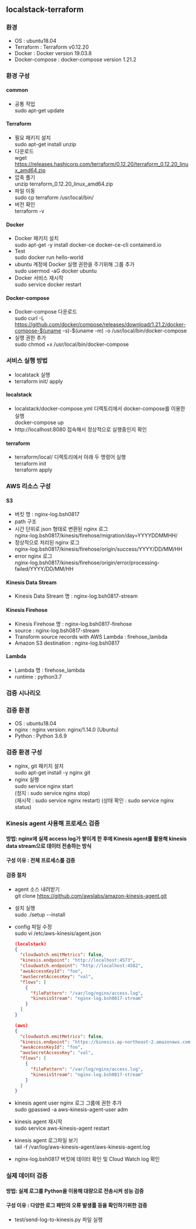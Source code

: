 ## localstack-terraform 
### 환경
 - OS : ubuntu18.04
 - Terraform : Terraform v0.12.20
 - Docker : Docker version 19.03.8
 - Docker-compose : docker-compose version 1.21.2
 
### 환경 구성
#### common
 - 공통 작업</br>
    sudo apt-get update
    
#### Terraform
 - 필요 패키지 설치</br>
   sudo apt-get install unzip
 - 다운로드</br>
    wget https://releases.hashicorp.com/terraform/0.12.20/terraform_0.12.20_linux_amd64.zip
 - 압축 풀기</br>
    unzip terraform_0.12.20_linux_amd64.zip
 - 파일 이동</br>
    sudo cp terraform /usr/local/bin/
 - 버전 확인</br>
    terraform -v

#### Docker
 - Docker 패키지 설치</br>
    sudo apt-get -y install docker-ce docker-ce-cli containerd.io
 - Test</br>
    sudo docker run hello-world
 - ubuntu 계정에 Docker 실행 권한을 주기위해 그룹 추가</br>
    sudo usermod -aG docker ubuntu
 - Docker 서비스 재시작</br>
    sudo service docker restart
  
#### Docker-compose
 - Docker-compose 다운로드</br>
    sudo curl -L https://github.com/docker/compose/releases/download/1.21.2/docker-compose-$(uname -s)-$(uname -m) -o /usr/local/bin/docker-compose
 - 실행 권한 추가</br>
    sudo chmod +x /usr/local/bin/docker-compose

 
 
### 서비스 실행 방법
 - localstack 실행
 - terraform init/ apply

#### localstack
 - localstack/docker-compose.yml 디렉토리에서 docker-compose를 이용한 실행</br>
    docker-compose up
 - http://localhost:8080 접속해서 정상적으로 실행중인지 확인

#### terraform 
 - terraform/local/ 디렉토리에서 아래 두 명령어 실행</br>
    terraform init</br>
    terraform apply</br>


### AWS 리소스 구성
#### S3
 - 버킷 명 : nginx-log.bsh0817
 - path 구조
  - 시간 단위로 json 형태로 변환된 nginx 로그</br>
      nginx-log.bsh0817/kinesis/firehose/migration/day=YYYYDDMMHH/</br>
  - 정상적으로 처리된 nginx 로그</br>
      nginx-log.bsh0817/kinesis/firehose/origin/success/YYYY/DD/MM/HH</br>
  - error nginx 로그</br>
      nginx-log.bsh0817/kinesis/firehose/origin/error/processing-failed/YYYY/DD/MM/HH
 
#### Kinesis Data Stream
 - Kinesis Data Stream 명 : nginx-log.bsh0817-stream</br>
 
#### Kinesis Firehose
 - Kinesis Firehose 명 : nginx-log.bsh0817-firehose</br>
 - source : nginx-log.bsh0817-stream</br>
 - Transform source records with AWS Lambda : firehose_lambda</br>
 - Amazon S3 destination : nginx-log.bsh0817</br>
     
#### Lambda
 - Lambda 명 : firehose_lambda</br>
 - runtime : python3.7</br>


### 검증 시나리오

### 검증 환경
 - OS : ubuntu18.04
 - nginx : nginx version: nginx/1.14.0 (Ubuntu)
 - Python : Python 3.6.9
### 검증 환경 구성
 - nginx, git 패키지 설치</br>
    sudo apt-get install -y nginx git
 - nginx 실행</br>
    sudo service nginx start</br>
    (정지 : sudo service nginx stop)</br>
    (재시작 : sudo service nginx restart)
    (상태 확인 : sudo service nginx status)
 
### Kinesis agent 사용해 프로세스 검증
#### 방법: nginx에 실제 access log가 쌓이게 한 후에 Kinesis agent를 활용해 kinesis data stream으로 데이터 전송하는 방식
#### 구성 이유 : 전체 프로세스를 검증
#### 검증 절차
 - agent 소스 내려받기</br>
    git clone https://github.com/awslabs/amazon-kinesis-agent.git
 - 설치 실행</br>
    sudo ./setup --install
 - config 파일 수정</br>
    sudo vi /etc/aws-kinesis/agent.json
	```json
	(localstack)
	{
	  "cloudwatch.emitMetrics": false,
	  "kinesis.endpoint": "http://localhost:4573",
	  "cloudwatch.endpoint": "http://localhost:4582",
	  "awsAccessKeyId": "foo",
	  "awsSecretAccessKey": "val",
	  "flows": [
	    {
	      "filePattern": "/var/log/nginx/access.log",
	      "kinesisStream": "nginx-log.bsh0817-stream"
	    }
	  ]
	}
	```
	```json
	(aws)
	{
	  "cloudwatch.emitMetrics": false,
	  "kinesis.endpoint": "https://kinesis.ap-northeast-2.amazonaws.com",
	  "awsAccessKeyId": "foo",
	  "awsSecretAccessKey": "val",
	  "flows": [
	    {
	      "filePattern": "/var/log/nginx/access.log",
	      "kinesisStream": "nginx-log.bsh0817-stream"
	    }
	  ]
	}
	```
 - kinesis agent user nginx 로그 그룹에 권한 추가</br>
    sudo gpasswd -a aws-kinesis-agent-user adm

 - kinesis agent 재시작</br>
    sudo service aws-kinesis-agent restart

 - kinesis agent 로그파일 보기</br>
    tail -f /var/log/aws-kinesis-agent/aws-kinesis-agent.log
    
 - nginx-log.bsh0817 버킷에 데이터 확인 및 Cloud Watch log 확인

### 실제 데이터 검증
#### 방법: 실제 로그를 Python을 이용해 대량으로 전송시켜 성능 검증
#### 구성 이유 : 다양한 로그 패턴의 오류 발생률 등을 확인하기위한 검증
 - test/send-log-to-kinesis.py 파일 실행
